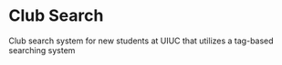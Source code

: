 # Club Search

Club search system for new students at UIUC that utilizes a tag-based searching system